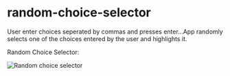 # random-choice-selector
User enter choices seperated by commas and presses enter...App randomly selects one of the choices entered by the user and highlights it.

Random Choice Selector:

![Random choice selector](https://user-images.githubusercontent.com/37264147/179039401-feab2c0a-5ab0-4da9-a0f6-5e3a62a9d2be.gif)

